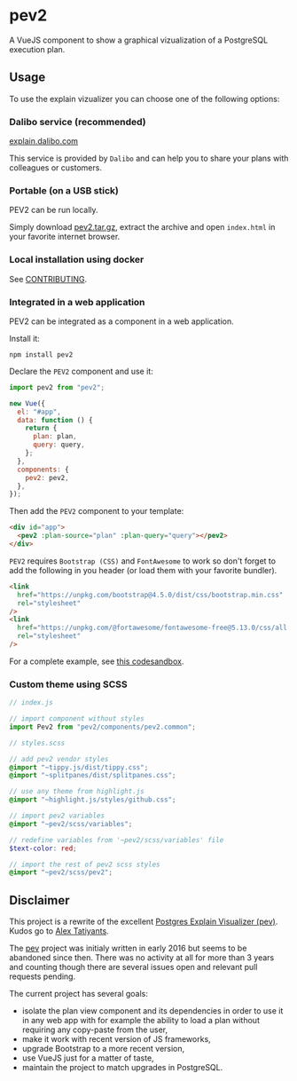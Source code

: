# pev2

A VueJS component to show a graphical vizualization of a PostgreSQL execution plan.

## Usage

To use the explain vizualizer you can choose one of the following options:

### Dalibo service (recommended)

[explain.dalibo.com](https://explain.dalibo.com)

This service is provided by `Dalibo` and can help you to share your plans with
colleagues or customers.

### Portable (on a USB stick)

PEV2 can be run locally.

Simply download [pev2.tar.gz](https://github.com/dalibo/pev2/releases/latest),
extract the archive and open `index.html` in your favorite internet browser.

### Local installation using docker

See [CONTRIBUTING](https://github.com/dalibo/pev2/blob/master/CONTRIBUTING.md).

### Integrated in a web application

PEV2 can be integrated as a component in a web application.

Install it:

```
npm install pev2
```

Declare the `PEV2` component and use it:

```javascript
import pev2 from "pev2";

new Vue({
  el: "#app",
  data: function () {
    return {
      plan: plan,
      query: query,
    };
  },
  components: {
    pev2: pev2,
  },
});
```

Then add the `PEV2` component to your template:

```html
<div id="app">
  <pev2 :plan-source="plan" :plan-query="query"></pev2>
</div>
```

`PEV2` requires `Bootstrap (CSS)` and `FontAwesome` to work so don't forget to
add the following in you header (or load them with your favorite bundler).

```html
<link
  href="https://unpkg.com/bootstrap@4.5.0/dist/css/bootstrap.min.css"
  rel="stylesheet"
/>
<link
  href="https://unpkg.com/@fortawesome/fontawesome-free@5.13.0/css/all.css"
  rel="stylesheet"
/>
```

For a complete example, see [this codesandbox][codesandbox].

[pev]: https://github.com/AlexTatiyants/pev
[atatiyan]: https://github.com/AlexTatiyants
[codesandbox]: https://codesandbox.io/s/pev2-ry2dd
[demo]: https://dalibo.github.io/pev2
[explain.dali.bo]: https://explain.dalibo.com

### Custom theme using SCSS

```js
// index.js

// import component without styles
import Pev2 from "pev2/components/pev2.common";
```

```scss
// styles.scss

// add pev2 vendor styles
@import "~tippy.js/dist/tippy.css";
@import "~splitpanes/dist/splitpanes.css";

// use any theme from highlight.js
@import "~highlight.js/styles/github.css";

// import pev2 variables
@import "~pev2/scss/variables";

// redefine variables from '~pev2/scss/variables' file
$text-color: red;

// import the rest of pev2 scss styles
@import "~pev2/scss/pev2";
```

## Disclaimer

This project is a rewrite of the excellent [Postgres Explain Visualizer
(pev)][pev]. Kudos go to [Alex Tatiyants][atatiyan].

The [pev][pev] project was initialy written in early 2016 but seems to be
abandoned since then. There was no activity at all for more than 3 years and
counting though there are several issues open and relevant pull requests
pending.

The current project has several goals:

- isolate the plan view component and its dependencies in order to use it in
  any web app with for example the ability to load a plan without requiring
  any copy-paste from the user,
- make it work with recent version of JS frameworks,
- upgrade Bootstrap to a more recent version,
- use VueJS just for a matter of taste,
- maintain the project to match upgrades in PostgreSQL.
